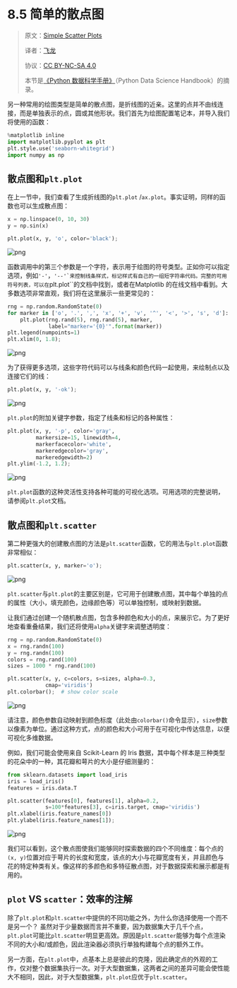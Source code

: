 # 8.5 简单的散点图

> 原文：[Simple Scatter Plots](https://nbviewer.jupyter.org/github/donnemartin/data-science-ipython-notebooks/blob/master/matplotlib/04.02-Simple-Scatter-Plots.ipynb)
> 
> 译者：[飞龙](https://github.com/wizardforcel)
> 
> 协议：[CC BY-NC-SA 4.0](http://creativecommons.org/licenses/by-nc-sa/4.0/)
> 
> 本节是[《Python 数据科学手册》](https://github.com/jakevdp/PythonDataScienceHandbook)（Python Data Science Handbook）的摘录。

另一种常用的绘图类型是简单的散点图，是折线图的近亲。这里的点并不由线连接，而是单独表示的点，圆或其他形状。我们首先为绘图配置笔记本，并导入我们将使用的函数：

```py
%matplotlib inline
import matplotlib.pyplot as plt
plt.style.use('seaborn-whitegrid')
import numpy as np
```

## 散点图和``plt.plot``

在上一节中，我们查看了生成折线图的``plt.plot`` /``ax.plot``。事实证明，同样的函数也可以生成散点图：

```py
x = np.linspace(0, 10, 30)
y = np.sin(x)

plt.plot(x, y, 'o', color='black');
```

![png](../img/8-5-1.png)


函数调用中的第三个参数是一个字符，表示用于绘图的符号类型。正如你可以指定选项，例如``'-'``，``'--'`来控制线条样式，标记样式有自己的一组短字符串代码。完整的可用符号列表，可以在``plt.plot``的文档中找到，或者在Matplotlib 的在线文档中看到。大多数选项非常直观，我们将在这里展示一些更常见的：

```py
rng = np.random.RandomState(0)
for marker in ['o', '.', ',', 'x', '+', 'v', '^', '<', '>', 's', 'd']:
    plt.plot(rng.rand(5), rng.rand(5), marker,
             label="marker='{0}'".format(marker))
plt.legend(numpoints=1)
plt.xlim(0, 1.8);
```

![png](../img/8-5-2.png)


为了获得更多选项，这些字符代码可以与线条和颜色代码一起使用，来绘制点以及连接它们的线：

```py
plt.plot(x, y, '-ok');
```

![png](../img/8-5-3.png)


``plt.plot``的附加关键字参数，指定了线条和标记的各种属性：

```py
plt.plot(x, y, '-p', color='gray',
         markersize=15, linewidth=4,
         markerfacecolor='white',
         markeredgecolor='gray',
         markeredgewidth=2)
plt.ylim(-1.2, 1.2);
```

![png](../img/8-5-4.png)


``plt.plot``函数的这种灵活性支持各种可能的可视化选项。可用选项的完整说明，请参阅``plt.plot``文档。

## 散点图和``plt.scatter``

第二种更强大的创建散点图的方法是``plt.scatter``函数，它的用法与``plt.plot``函数非常相似：

```py
plt.scatter(x, y, marker='o');
```

![png](../img/8-5-5.png)


``plt.scatter``与``plt.plot``的主要区别是，它可用于创建散点图，其中每个单独的点的属性（大小，填充颜色，边缘颜色等）可以单独控制，或映射到数据。

让我们通过创建一个随机散点图，包含多种颜色和大小的点，来展示它。为了更好地查看重叠结果，我们还将使用``alpha``关键字来调整透明度：

```py
rng = np.random.RandomState(0)
x = rng.randn(100)
y = rng.randn(100)
colors = rng.rand(100)
sizes = 1000 * rng.rand(100)

plt.scatter(x, y, c=colors, s=sizes, alpha=0.3,
            cmap='viridis')
plt.colorbar();  # show color scale
```

![png](../img/8-5-6.png)

请注意，颜色参数自动映射到颜色标度（此处由``colorbar()``命令显示），`size`参数以像素为单位。通过这种方式，点的颜色和大小可用于在可视化中传达信息，以便可视化多维数据。

例如，我们可能会使用来自 Scikit-Learn 的 Iris 数据，其中每个样本是三种类型的花朵中的一种，其花瓣和萼片的大小是仔细测量的：

```py
from sklearn.datasets import load_iris
iris = load_iris()
features = iris.data.T

plt.scatter(features[0], features[1], alpha=0.2,
            s=100*features[3], c=iris.target, cmap='viridis')
plt.xlabel(iris.feature_names[0])
plt.ylabel(iris.feature_names[1]);
```

![png](../img/8-5-7.png)


我们可以看到，这个散点图使我们能够同时探索数据的四个不同维度：每个点的`(x, y)`位置对应于萼片的长度和宽度，该点的大小与花瓣宽度有关，并且颜色与花的特定种类有关。像这样的多颜色和多特征散点图，对于数据探索和展示都是有用的。

## ``plot`` VS ``scatter``：效率的注解

除了``plt.plot``和``plt.scatter``中提供的不同功能之外，为什么你选择使用一个而不是另一个？ 虽然对于少量数据而言并不重要，因为数据集大于几千个点，``plt.plot``可能比``plt.scatter``明显更高效。原因是``plt.scatter``能够为每个点渲染不同的大小和/或颜色，因此渲染器必须执行单独构建每个点的额外工作。

另一方面，在`plt.plot`中，点基本上总是彼此的克隆，因此确定点的外观的工作，仅对整个数据集执行一次。对于大型数据集，这两者之间的差异可能会使性能大不相同，因此，对于大型数据集，``plt.plot``应优于``plt.scatter``。